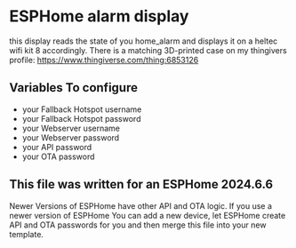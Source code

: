 # ESPHome alarm display
this display reads the state of you home_alarm and displays it on a heltec wifi kit 8 accordingly. There is a matching 3D-printed case on my thingivers profile: https://www.thingiverse.com/thing:6853126

## Variables To configure
- your Fallback Hotspot username
- your Fallback Hotspot password
- your Webserver username
- your Webserver password
- your API password
- your OTA password

## This file was written for an ESPHome 2024.6.6
Newer Versions of ESPHome have other API and OTA logic. If you use a newer version of ESPHome You can add a new device, let ESPHome create API and OTA passwords for you and then merge this file into your new template.
